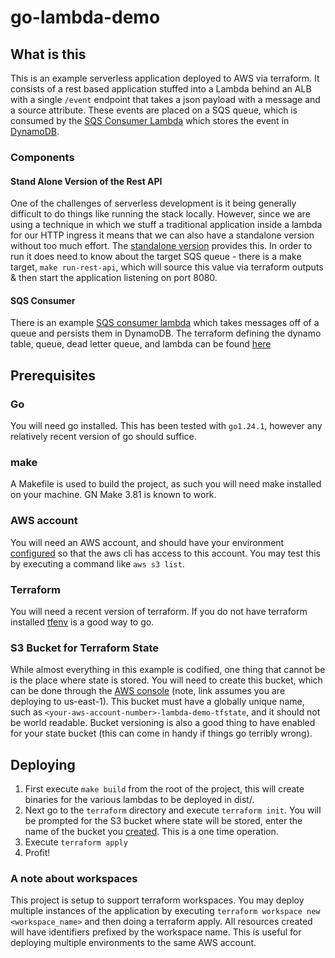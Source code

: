 # go-lambda-demo

## What is this
This is an example serverless application deployed to AWS via terraform. It consists of a rest based application stuffed into a Lambda behind an ALB with a single `/event` endpoint that takes a json payload with a message and a source attribute. These events are placed on a SQS queue, which is consumed by the [SQS Consumer Lambda](#sqs-consumer) which stores the event in [DynamoDB](https://aws.amazon.com/dynamodb/).

### Components

#### Stand Alone Version of the Rest API
One of the challenges of serverless development is it being generally difficult to do things like running the stack locally. However, since we are using a technique in which we stuff a traditional application inside a lambda for our HTTP ingress it means that we can also have a standalone version without too much effort. The [standalone version](cmd/standalone-api/main.go) provides this. In order to run it does need to know about the target SQS queue - there is a make target, `make run-rest-api`, which will source this value via terraform outputs & then start the application listening on port 8080.

#### SQS Consumer
There is an example [SQS consumer lambda](cmd/sqs-consumer/main.go) which takes messages off of a queue and persists them in DynamoDB. The terraform defining the dynamo table, queue, dead letter queue, and lambda can be found [here](terraform/event-store.tf)

## Prerequisites
### Go
You will need go installed. This has been tested with `go1.24.1`, however any relatively recent version of go should suffice.

### make
A Makefile is used to build the project, as such you will need make installed on your machine. GN Make 3.81 is known to work.

### AWS account
You will need an AWS account, and should have your environment [configured](https://docs.aws.amazon.com/cli/latest/reference/configure/) so that the aws cli has access to this account. You may test this by executing a command like `aws s3 list`.

### Terraform
You will need a recent version of terraform. If you do not have terraform installed [tfenv](https://github.com/tfutils/tfenv) is a good way to go.

### S3 Bucket for Terraform State
While almost everything in this example is codified, one thing that cannot be is the place where state is stored. You will need to create this bucket, which can be done through the [AWS console](https://us-east-1.console.aws.amazon.com/s3/home?region=us-east-1) (note, link assumes you are deploying to us-east-1). This bucket must have a globally unique name, such as `<your-aws-account-number>-lambda-demo-tfstate`, and it should not be world readable. Bucket versioning is also a good thing to have enabled for your state bucket (this can come in handy if things go terribly wrong).

## Deploying
1) First execute `make build` from the root of the project, this will create binaries for the various lambdas to be deployed in dist/.
2) Next go to the `terraform` directory and execute `terraform init`. You will be prompted for the S3 bucket where state will be stored, enter the name of the bucket you [created](#s3-bucket-for-terraform-state). This is a one time operation.
3) Execute `terraform apply`
4) Profit!

### A note about workspaces
This project is setup to support terraform workspaces. You may deploy multiple instances of the application by executing `terraform workspace new <workspace_name>` and then doing a terraform apply. All resources created will have identifiers prefixed by the workspace name. This is useful for deploying multiple environments to the same AWS account.